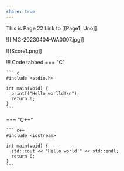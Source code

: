 ```yaml
---
share: true
---
```

This is Page 22
Link to [[Page1| Uno]]

![[IMG-20230404-WA0007.jpg]]

![[Score1.png]]

!!! Code tabbed
=== "C"

    ``` c
    #include <stdio.h>

    int main(void) {
      printf("Hello worlld!\n");
      return 0;
    }
    ```

=== "C++"

    ``` c++
    #include <iostream>

    int main(void) {
      std::cout << "Hello world!" << std::endl;
      return 0;
    }
    ```